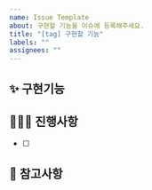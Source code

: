 ```yaml
---
name: Issue Template
about: 구현할 기능을 이슈에 등록해주세요.
title: "[tag] 구현할 기능"
labels: ""
assignees: ""
---
```


## ✨ 구현기능

## 🏃🏻‍♀️ 진행사항

- [ ]

## 🧩 참고사항
